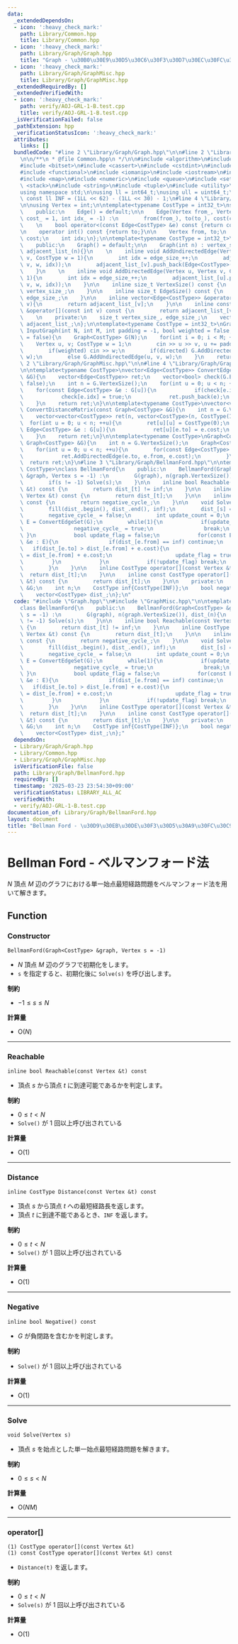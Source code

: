 ```yaml
---
data:
  _extendedDependsOn:
  - icon: ':heavy_check_mark:'
    path: Library/Common.hpp
    title: Library/Common.hpp
  - icon: ':heavy_check_mark:'
    path: Library/Graph/Graph.hpp
    title: "Graph - \u30B0\u30E9\u30D5\u30C6\u30F3\u30D7\u30EC\u30FC\u30C8"
  - icon: ':heavy_check_mark:'
    path: Library/Graph/GraphMisc.hpp
    title: Library/Graph/GraphMisc.hpp
  _extendedRequiredBy: []
  _extendedVerifiedWith:
  - icon: ':heavy_check_mark:'
    path: verify/AOJ-GRL-1-B.test.cpp
    title: verify/AOJ-GRL-1-B.test.cpp
  _isVerificationFailed: false
  _pathExtension: hpp
  _verificationStatusIcon: ':heavy_check_mark:'
  attributes:
    links: []
  bundledCode: "#line 2 \"Library/Graph/Graph.hpp\"\n\n#line 2 \"Library/Common.hpp\"\
    \n\n/**\n * @file Common.hpp\n */\n\n#include <algorithm>\n#include <array>\n\
    #include <bitset>\n#include <cassert>\n#include <cstdint>\n#include <deque>\n\
    #include <functional>\n#include <iomanip>\n#include <iostream>\n#include <limits>\n\
    #include <map>\n#include <numeric>\n#include <queue>\n#include <set>\n#include\
    \ <stack>\n#include <string>\n#include <tuple>\n#include <utility>\n#include <vector>\n\
    using namespace std;\n\nusing ll = int64_t;\nusing ull = uint64_t;\n\nconstexpr\
    \ const ll INF = (1LL << 62) - (1LL << 30) - 1;\n#line 4 \"Library/Graph/Graph.hpp\"\
    \n\nusing Vertex = int;\n\ntemplate<typename CostType = int32_t>\nstruct Edge{\n\
    \    public:\n    Edge() = default;\n\n    Edge(Vertex from_, Vertex to_, CostType\
    \ cost_ = 1, int idx_ = -1) :\n        from(from_), to(to_), cost(cost_), idx(idx_){}\n\
    \    \n    bool operator<(const Edge<CostType> &e) const {return cost < e.cost;}\n\
    \n    operator int() const {return to;}\n\n    Vertex from, to;\n    CostType\
    \ cost;\n    int idx;\n};\n\ntemplate<typename CostType = int32_t>\nclass Graph{\n\
    \    public:\n    Graph() = default;\n\n    Graph(int n) : vertex_size_(n), edge_size_(0),\
    \ adjacent_list_(n){}\n    \n    inline void AddUndirectedEdge(Vertex u, Vertex\
    \ v, CostType w = 1){\n        int idx = edge_size_++;\n        adjacent_list_[u].push_back(Edge<CostType>(u,\
    \ v, w, idx));\n        adjacent_list_[v].push_back(Edge<CostType>(v, u, w, idx));\n\
    \    }\n    \n    inline void AddDirectedEdge(Vertex u, Vertex v, CostType w =\
    \ 1){\n        int idx = edge_size_++;\n        adjacent_list_[u].push_back(Edge<CostType>(u,\
    \ v, w, idx));\n    }\n\n    inline size_t VertexSize() const {\n        return\
    \ vertex_size_;\n    }\n\n    inline size_t EdgeSize() const {\n        return\
    \ edge_size_;\n    }\n\n    inline vector<Edge<CostType>> &operator[](const int\
    \ v){\n        return adjacent_list_[v];\n    }\n\n    inline const vector<Edge<CostType>>\
    \ &operator[](const int v) const {\n        return adjacent_list_[v];\n    }\n\
    \    \n    private:\n    size_t vertex_size_, edge_size_;\n    vector<vector<Edge<CostType>>>\
    \ adjacent_list_;\n};\n\ntemplate<typename CostType = int32_t>\nGraph<CostType>\
    \ InputGraph(int N, int M, int padding = -1, bool weighted = false, bool directed\
    \ = false){\n    Graph<CostType> G(N);\n    for(int i = 0; i < M; ++i){\n    \
    \    Vertex u, v; CostType w = 1;\n        cin >> u >> v, u += padding, v += padding;\n\
    \        if(weighted) cin >> w;\n        if(directed) G.AddDirectedEdge(u, v,\
    \ w);\n        else G.AddUndirectedEdge(u, v, w);\n    }\n    return G;\n}\n#line\
    \ 2 \"Library/Graph/GraphMisc.hpp\"\n\n#line 4 \"Library/Graph/GraphMisc.hpp\"\
    \n\ntemplate<typename CostType>\nvector<Edge<CostType>> ConvertEdgeSet(const Graph<CostType>\
    \ &G){\n    vector<Edge<CostType>> ret;\n    vector<bool> check(G.EdgeSize(),\
    \ false);\n    int n = G.VertexSize();\n    for(int u = 0; u < n; ++u){\n    \
    \    for(const Edge<CostType> &e : G[u]){\n            if(check[e.idx]) continue;\n\
    \            check[e.idx] = true;\n            ret.push_back(e);\n        }\n\
    \    }\n    return ret;\n}\n\ntemplate<typename CostType>\nvector<vector<CostType>>\
    \ ConvertDistanceMatrix(const Graph<CostType> &G){\n    int n = G.VertexSize();\n\
    \    vector<vector<CostType>> ret(n, vector<CostType>(n, CostType(INF)));\n  \
    \  for(int u = 0; u < n; ++u){\n        ret[u][u] = CostType(0);\n        for(const\
    \ Edge<CostType> &e : G[u]){\n            ret[u][e.to] = e.cost;\n        }\n\
    \    }\n    return ret;\n}\n\ntemplate<typename CostType>\nGraph<CostType> ReverseGraph(const\
    \ Graph<CostType> &G){\n    int n = G.VertexSize();\n    Graph<CostType> ret(n);\n\
    \    for(int u = 0; u < n; ++u){\n        for(const Edge<CostType> &e : G[u]){\n\
    \            ret.AddDirectedEdge(e.to, e.from, e.cost);\n        }\n    }\n  \
    \  return ret;\n}\n#line 3 \"Library/Graph/BellmanFord.hpp\"\n\ntemplate<typename\
    \ CostType>\nclass BellmanFord{\n    public:\n    BellmanFord(Graph<CostType>\
    \ &graph, Vertex s = -1) :\n        G(graph), n(graph.VertexSize()), dist_(n){\n\
    \        if(s != -1) Solve(s);\n    }\n\n    inline bool Reachable(const Vertex\
    \ &t) const {\n        return dist_[t] != inf;\n    }\n\n    inline CostType Distance(const\
    \ Vertex &t) const {\n        return dist_[t];\n    }\n\n    inline bool Negative()\
    \ const {\n        return negative_cycle_;\n    }\n\n    void Solve(Vertex s){\n\
    \        fill(dist_.begin(), dist_.end(), inf);\n        dist_[s] = CostType(0);\n\
    \        negative_cycle_ = false;\n        int update_count = 0;\n        auto\
    \ E = ConvertEdgeSet(G);\n        while(1){\n            if(update_count == n){\n\
    \                negative_cycle_ = true;\n                break;\n           \
    \ }\n            bool update_flag = false;\n            for(const Edge<CostType>\
    \ &e : E){\n                if(dist_[e.from] == inf) continue;\n             \
    \   if(dist_[e.to] > dist_[e.from] + e.cost){\n                    dist_[e.to]\
    \ = dist_[e.from] + e.cost;\n                    update_flag = true;\n       \
    \         }\n            }\n            if(!update_flag) break;\n            ++update_count;\n\
    \        }\n    }\n\n    inline CostType operator[](const Vertex &t){\n      \
    \  return dist_[t];\n    }\n\n    inline const CostType operator[](const Vertex\
    \ &t) const {\n        return dist_[t];\n    }\n\n    private:\n    Graph<CostType>\
    \ &G;\n    int n;\n    CostType inf{CostType(INF)};\n    bool negative_cycle_;\n\
    \    vector<CostType> dist_;\n};\n"
  code: "#include \"Graph.hpp\"\n#include \"GraphMisc.hpp\"\n\ntemplate<typename CostType>\n\
    class BellmanFord{\n    public:\n    BellmanFord(Graph<CostType> &graph, Vertex\
    \ s = -1) :\n        G(graph), n(graph.VertexSize()), dist_(n){\n        if(s\
    \ != -1) Solve(s);\n    }\n\n    inline bool Reachable(const Vertex &t) const\
    \ {\n        return dist_[t] != inf;\n    }\n\n    inline CostType Distance(const\
    \ Vertex &t) const {\n        return dist_[t];\n    }\n\n    inline bool Negative()\
    \ const {\n        return negative_cycle_;\n    }\n\n    void Solve(Vertex s){\n\
    \        fill(dist_.begin(), dist_.end(), inf);\n        dist_[s] = CostType(0);\n\
    \        negative_cycle_ = false;\n        int update_count = 0;\n        auto\
    \ E = ConvertEdgeSet(G);\n        while(1){\n            if(update_count == n){\n\
    \                negative_cycle_ = true;\n                break;\n           \
    \ }\n            bool update_flag = false;\n            for(const Edge<CostType>\
    \ &e : E){\n                if(dist_[e.from] == inf) continue;\n             \
    \   if(dist_[e.to] > dist_[e.from] + e.cost){\n                    dist_[e.to]\
    \ = dist_[e.from] + e.cost;\n                    update_flag = true;\n       \
    \         }\n            }\n            if(!update_flag) break;\n            ++update_count;\n\
    \        }\n    }\n\n    inline CostType operator[](const Vertex &t){\n      \
    \  return dist_[t];\n    }\n\n    inline const CostType operator[](const Vertex\
    \ &t) const {\n        return dist_[t];\n    }\n\n    private:\n    Graph<CostType>\
    \ &G;\n    int n;\n    CostType inf{CostType(INF)};\n    bool negative_cycle_;\n\
    \    vector<CostType> dist_;\n};"
  dependsOn:
  - Library/Graph/Graph.hpp
  - Library/Common.hpp
  - Library/Graph/GraphMisc.hpp
  isVerificationFile: false
  path: Library/Graph/BellmanFord.hpp
  requiredBy: []
  timestamp: '2025-03-23 23:54:30+09:00'
  verificationStatus: LIBRARY_ALL_AC
  verifiedWith:
  - verify/AOJ-GRL-1-B.test.cpp
documentation_of: Library/Graph/BellmanFord.hpp
layout: document
title: "Bellman Ford - \u30D9\u30EB\u30DE\u30F3\u30D5\u30A9\u30FC\u30C9\u6CD5"
---
```


# Bellman Ford - ベルマンフォード法

$N$ 頂点 $M$ 辺のグラフにおける単一始点最短経路問題をベルマンフォード法を用いて解きます。

## Function

### Constructor

```
BellmanFord(Graph<CostType> &graph, Vertex s = -1)
```

- $N$ 頂点 $M$ 辺のグラフで初期化をします。
- `s` を指定すると、初期化後に `Solve(s)` を呼び出します。

**制約**

- $-1 \le s \le N$

**計算量**

- $\textrm{O}(N)$

---

### Reachable

```
inline bool Reachable(const Vertex &t) const
```

- 頂点 $s$ から頂点 $t$ に到達可能であるかを判定します。

**制約**

- $0 \le t \lt N$
- `Solve()` が $1$ 回以上呼び出されている

**計算量**

- $\textrm{O}(1)$

---

### Distance

```
inline CostType Distance(const Vertex &t) const
```

- 頂点 $s$ から頂点 $t$ への最短経路長を返します。
- 頂点 $t$ に到達不能であるとき、`INF` を返します。

**制約**

- $0 \le t \lt N$
- `Solve()` が $1$ 回以上呼び出されている

**計算量**

- $\textrm{O}(1)$

---

### Negative

```
inline bool Negative() const
```

- $G$ が負閉路を含むかを判定します。

**制約**

- `Solve()` が $1$ 回以上呼び出されている

**計算量**

- $\textrm{O}(1)$

---

### Solve

```
void Solve(Vertex s)
```

- 頂点 $s$ を始点とした単一始点最短経路問題を解きます。

**制約**

- $0 \le s \lt N$

**計算量**

- $\textrm{O}(NM)$

---

### operator[]

```
(1) CostType operator[](const Vertex &t)
(1) const CostType operator[](const Vertex &t) const 
```

- `Distance(t)` を返します。

**制約**

- $0 \le t \lt N$
- `Solve(s)` が $1$ 回以上呼び出されている

**計算量**

- $\textrm{O}(1)$

